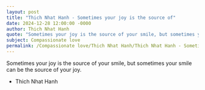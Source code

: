 ```yaml
---
layout: post
title: "Thich Nhat Hanh - Sometimes your joy is the source of"
date: 2024-12-28 12:00:00 -0000
author: Thich Nhat Hanh
quote: "Sometimes your joy is the source of your smile, but sometimes your smile can be the source of your joy."
subject: Compassionate love
permalink: /Compassionate love/Thich Nhat Hanh/Thich Nhat Hanh - Sometimes your joy is the source of
---
```


Sometimes your joy is the source of your smile, but sometimes your smile can be the source of your joy.

- Thich Nhat Hanh
